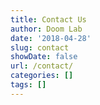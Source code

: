 ```yaml
---
title: Contact Us
author: Doom Lab
date: '2018-04-28'
slug: contact
showDate: false
url: /contact/
categories: []
tags: []
---
```

[<i class="fab fa-twitter"></i>](https://twitter.com/statstools)  
[<i class="fab fa-github"></i>](https://github.com/doomlab/)